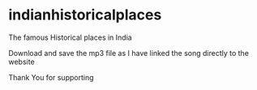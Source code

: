 # indianhistoricalplaces
The famous Historical places in India

Download and save the mp3 file as I have linked the song directly to the website

Thank You for supporting
